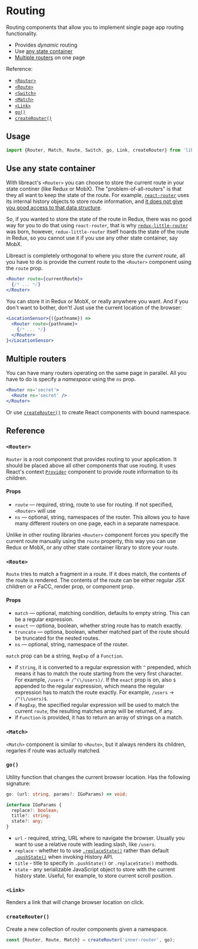 # Routing

Routing components that allow you to implement single page app routing functionality.

  - Provides *dynamic* routing
  - Use [any state container](#use-any-state-container)
  - [Multiple routers](#multiple-routers) on one page

Reference:

  - [`<Router>`](#router)
  - [`<Route>`](#route)
  - [`<Switch>`](#switch)
  - [`<Match>`](#match)
  - [`<Link>`](#link)
  - [`go()`](#go)
  - [`createRouter()`](#createrouter)


## Usage

```js
import {Router, Match, Route, Switch, go, Link, createRouter} from 'libreact/lib/route';
```


## Use any state container

With libreact's `<Router>` you can choose to store the current route in your state continer (like Redux or MobX).
The "problem-of-all-routers" is that they all want to keep the state of the route. For example, [`react-router`](https://reacttraining.com/react-router/) uses
its internal history objects to store route information, and [it does not give you good access to that data structure](http://formidable.com/blog/2016/07/11/let-the-url-do-the-talking-part-1-the-pain-of-react-router-in-redux/).

So, if you wanted to store the state of the route in Redux, there was no good way for you to do that using `react-router`, that is why
[`redux-little-router`](https://github.com/FormidableLabs/redux-little-router) was born, however, `redux-little-router` itself hoards the
state of the route in Redux, so you cannot use it if you use any other state container, say MobX.

Libreact is completely orthogonal to where you store the *current route*, all you have to do is provide the current route to the `<Router>`
component using the `route` prop.

```jsx
<Router route={currentRoute}>
  {/* ... */}
</Router>
```

You can store it in Redux or MobX, or really anywhere you want. And if you don't want to bother, don't! Just use the current location of the browser:

```jsx
<LocationSensor>{({pathname}) =>
  <Router route={pathname}>
    {/* ... */}
  </Router>
}</LocationSensor>
```


## Multiple routers

You can have many routers operating on the same page in parallel. All you have to do is specify a *namespace* using the `ns` prop.

```jsx
<Router ns='secret'>
  <Route ns='secret' />
</Router>
```

Or use [`createRouter()`](#createrouter) to create React components with bound namespace.


## Reference

### `<Router>`

`Router` is a root component that provides routing to your application. It should be placed above all other components
that use routing. It uses React's context [`Provider`](./context.md#provider) component to provide route information to
its children.

#### Props

  - `route` &mdash; required, string, route to use for routing. If not specified, `<Router>` will use
  - `ns` &mdash; optional, string, namespaces of the router. This allows you to have many different routers
  on one page, each in a separate namespace.

Unlike in other routing libraries `<Router>` component forces you specify the current route manually using the `route` property,
this way you can use Redux or MobX, or any other state container library to store your route.


### `<Route>`

`Route` tries to match a fragment in a route. If it does match, the contents of the route is rendered. The contents of the route
can be either regular JSX children or a FaCC, render prop, or component prop.


#### Props

  - `match` &mdash; optional, matching condition, defaults to empty string. This can be a regular expression.
  - `exact` &mdash; optiona, boolean, whether string route has to match exactly.
  - `truncate` &mdash; optiona, boolean, whether matched part of the route should be truncated for the nested routes.
  - `ns` &mdash; optional, string, namespace of the router.


`match` prop can be a string, `RegExp` of a `Function`.

  - if `string`, it is converted to a regular expression with `^` prepended, which means it has to match the route starting from
  the very first character. For example, `/users` -> `/^(\/users)/`. If the `exact` prop is on, also `$` appended to the regular
  expression, which means the regular expression has to match the route exactly. For example, `/users` -> `/^(\/users)$`.
  - if `RegExp`, the specified regular expression will be used to match the current `route`, the resulting matches array will be
  returned, if any.
  - if `Function` is provided, it has to return an array of strings on a match.


### `<Match>`

`<Match>` component is similar to `<Route>`, but it always renders its children, regarles if route was actually matched.


### `go()`

Utility function that changes the current browser location. Has the following signature:

```ts
go: (url: string, params?: IGoParams) => void;

interface IGoParams {
  replace?: boolean;
  title?: string;
  state?: any;
}
```

  - `url` - required, string, URL where to navigate the browser. Usually you want to use a relative route with leading slash, like `/users`.
  - `replace` - whether to to use [`.replaceState()`](https://developer.mozilla.org/en-US/docs/Web/API/History_API#The_replaceState()_method)
  rather than default [`.pushState()`](https://developer.mozilla.org/en-US/docs/Web/API/History_API#The_pushState()_method) when invoking History API.
  - `title` - title to specify in `.pushState()` or `.replaceState()` methods.
  - `state` - any serializable JavaScript object to store with the current history state. Useful, for example, to store current scroll position.


### `<Link>`

Renders a link that will change browser location on click.


### `createRouter()`

Create a new collection of router components given a namespace.

```js
const {Router, Route, Match} = createRouter('inner-router', go);
```
